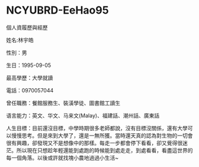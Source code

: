 # NCYUBRD-EeHao95

個人資履歷與經歷

姓名:林宇皓

性別：男

生日：1995-09-05

最高學歷：大學就讀

電話：0970057044

曾任職務：餐館服務生、裝潢學徒、圖書館工讀生

语言能力：英文、华文、马来文(Malay)、福建話、潮州話、廣東話

人生目標：目前還沒目標，中學時期很多老師都說，沒有目標沒關係，還有大學可以慢慢思考。但是來到大學了，還是一無所獲。當時還天真的認為對生物的一切會很有興趣，卻發現又不是想像中的那樣。每走一步都會停下看看，卻又覺得很迷茫。所以現在只想趁年輕還能到處跑的時候能到處走走，到處看看，看盡這世界的每一個角落。以後或許就找塊小農地過過小生活~
